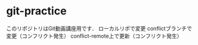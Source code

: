 # git-practice
このリポジトリはGit動画講座用です．
ローカルリポで変更
conflictブランチで変更（コンフリクト発生）
conflict-remote上で更新（コンフリクト発生）
